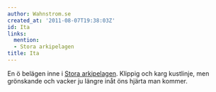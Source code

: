 ```yaml
---
author: Wahnstrom.se
created_at: '2011-08-07T19:38:03Z'
id: Ita
links:
  mention:
  - Stora arkipelagen
title: Ita
---
```


En ö belägen inne i [Stora arkipelagen]. Klippig och karg kustlinje, men grönskande och vacker ju
längre inåt öns hjärta man kommer.

  [Stora arkipelagen]: Stora_arkipelagen